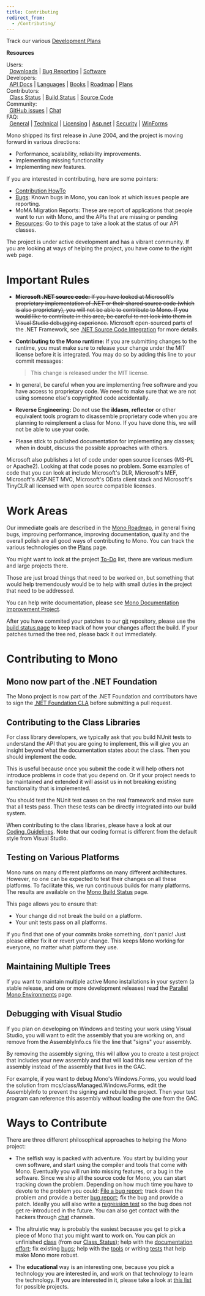 ```yaml
---
title: Contributing
redirect_from:
  - /Contributing/
---
```


Track our various [Development Plans](/docs/about-mono/plans/)

**Resources**

Users:<br/>
  [Downloads](/download/stable/) | [Bug Reporting](/community/bugs/) | [Software](/docs/about-mono/showcase/software/)<br/>
 Developers:<br/>
  [API Docs](http://docs.go-mono.com/) | [Languages](/docs/about-mono/languages/) | [Books](/archived/books) | [Roadmap](/docs/about-mono/roadmap/) | [Plans](/docs/about-mono/plans/)<br/>
 Contributors:<br/>
  [Class Status](/archived/resources#api-completion-status-pages) | [Build Status](https://jenkins.mono-project.com/) | [Source Code](/community/contributing/source-code-repository/)<br/>
 Community:<br/>
  [GitHub issues](https://github.com/mono/mono/issues) | [Chat](/community/help/chat/)<br/>
 FAQ:<br/>
  [General](/docs/faq/general/) | [Technical](/docs/faq/technical/) | [Licensing](/docs/faq/licensing/) | [Asp.net](/docs/faq/aspnet/) | [Security](/docs/faq/security/) | [WinForms](/docs/faq/winforms/)

Mono shipped its first release in June 2004, and the project is moving forward in various directions:

-   Performance, scalability, reliability improvements.
-   Implementing missing functionality
-   Implementing new features.

If you are interested in contributing, here are some pointers:

-   [Contribution HowTo](/community/contributing/contribution-howto/)
-   [Bugs](/community/bugs/): Known bugs in Mono, you can look at which issues people are reporting.
-   MoMA Migration Reports: These are report of applications that people want to run with Mono, and the APIs that are missing or pending
-   [Resources](/archived/resources): Go to this page to take a look at the status of our API classes.

The project is under active development and has a vibrant community. If you are looking at ways of helping the project, you have come to the right web page.

Important Rules
===============

-   <s>**Microsoft .NET source code:** If you have looked at Microsoft's proprietary implementation of .NET or their shared source code (which is also proprietary), you will not be able to contribute to Mono. If you would like to contribute in this area, be careful to not look into them in Visual Studio debugging experience.</s> Microsoft open-sourced parts of the .NET Framework, see [.NET Source Code Integration](/docs/about-mono/dotnet-integration/) for more details.

-   **Contributing to the Mono runtime:** If you are submitting changes to the runtime, you must make sure to release your change under the MIT license before it is integrated. You may do so by adding this line to your commit messages:

    > This change is released under the MIT license.

-   In general, be careful when you are implementing free software and you have access to proprietary code. We need to make sure that we are not using someone else's copyrighted code accidentally.

-   **Reverse Engineering:** Do not use the **ildasm**, **reflector** or other equivalent tools program to disassemble proprietary code when you are planning to reimplement a class for Mono. If you have done this, we will not be able to use your code.

-   Please stick to published documentation for implementing any classes; when in doubt, discuss the possible approaches with others.

Microsoft also publishes a lot of code under open source licenses (MS-PL or Apache2). Looking at that code poses no problem. Some examples of code that you can look at include Microsoft's DLR, Microsoft's MEF, Microsoft's ASP.NET MVC, Microsoft's OData client stack and Microsoft's TinyCLR all licensed with open source compatible licenses.

Work Areas
==========

Our immediate goals are described in the [Mono Roadmap](/docs/about-mono/roadmap/), in general fixing bugs, improving performance, improving documentation, quality and the overall polish are all good ways of contributing to Mono. You can track the various technologies on the [Plans](/docs/about-mono/plans/) page.

You might want to look at the project [To-Do](/archived/todo) list, there are various medium and large projects there.

Those are just broad things that need to be worked on, but something that would help tremendously would be to help with small duties in the project that need to be addressed.

You can help write documentation, please see [Mono Documentation Improvement Project](/archived/mono_documentation_improvement_project).

After you have commited your patches to our [git](/community/contributing/source-code-repository/) repository, please use the [build status page](https://jenkins.mono-project.com/) to keep track of how your changes affect the build. If your patches turned the tree red, please back it out immediately.

Contributing to Mono
====================

Mono now part of the .NET Foundation
------------------------------------

The Mono project is now part of the .NET Foundation and contributors have to sign the [.NET Foundation CLA](https://cla2.dotnetfoundation.org) before submitting a pull request.

Contributing to the Class Libraries
-----------------------------------

For class library developers, we typically ask that you build NUnit tests to understand the API that you are going to implement, this will give you an insight beyond what the documentation states about the class. Then you should implement the code.

This is useful because once you submit the code it will help others not introduce problems in code that you depend on. Or if your project needs to be maintained and extended it will assist us in not breaking existing functionality that is implemented.

You should test the NUnit test cases on the real framework and make sure that all tests pass. Then these tests can be directly integrated into our build system.

When contributing to the class libraries, please have a look at our [Coding_Guidelines](/community/contributing/coding-guidelines/). Note that our coding format is different from the default style from Visual Studio.

Testing on Various Platforms
----------------------------

Mono runs on many different platforms on many different architectures. However, no one can be expected to test their changes on all these platforms. To facilitate this, we run continuous builds for many platforms. The results are available on the [Mono Build Status](https://jenkins.mono-project.com/) page.

This page allows you to ensure that:

-   Your change did not break the build on a platform.
-   Your unit tests pass on all platforms.

If you find that one of your commits broke something, don't panic! Just please either fix it or revert your change. This keeps Mono working for everyone, no matter what platform they use.

Maintaining Multiple Trees
--------------------------

If you want to maintain multiple active Mono installations in your system (a stable release, and one or more development releases) read the [Parallel Mono Environments](/docs/compiling-mono/parallel-mono-environments/) page.

Debugging with Visual Studio
----------------------------

If you plan on developing on Windows and testing your work using Visual Studio, you will want to edit the assembly that you are working on, and remove from the AssemblyInfo.cs file the line that "signs" your assembly.

By removing the assembly signing, this will allow you to create a test project that includes your new assembly and that will load this new version of the assembly instead of the assembly that lives in the GAC.

For example, if you want to debug Mono's Windows.Forms, you would load the solution from mcs/class/Managed.Windows.Forms, edit the AssemblyInfo to prevent the signing and rebuild the project. Then your test program can reference this assembly without loading the one from the GAC.

Ways to Contribute
==================

There are three different philosophical approaches to helping the Mono project:

-   The selfish way is packed with adventure. You start by building your own software, and start using the compiler and tools that come with Mono. Eventually you will run into missing features, or a bug in the software. Since we ship all the source code for Mono, you can start tracking down the problem. Depending on how much time you have to devote to the problem you could: [File a bug report](/community/bugs/); track down the problem and provide a better [bug report](/community/bugs/); fix the bug and provide a patch. Ideally you will also write a [regression test](/community/contributing/test-suite/) so the bug does not get re-introduced in the future. You can also get contact with the hackers through [chat](/community/help/chat/) channels.

-   The altruistic way is probably the easiest because you get to pick a piece of Mono that you might want to work on. You can pick an unfinished [class](/community/contributing/the-class-library/) (from our [Class_Status](/docs/about-mono/class-status/)); help with the [documentation effort](/docs/); fix existing [bugs](/community/bugs/); help with the [tools](/docs/tools+libraries/tools/) or writing [tests](/community/contributing/test-suite/) that help make Mono more robust.

-   The **educational** way is an interesting one, because you pick a technology you are interested in, and work on that technology to learn the technology. If you are interested in it, please take a look at [this list](/community/google-summer-of-code/projects/) for possible projects.
